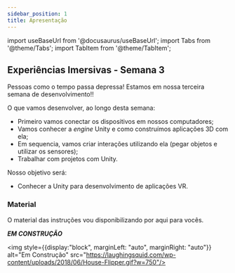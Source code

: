 ```yaml
---
sidebar_position: 1
title: Apresentação
---
```


import useBaseUrl from '@docusaurus/useBaseUrl';
import Tabs from '@theme/Tabs';
import TabItem from '@theme/TabItem';

## Experiências Imersivas - Semana 3

Pessoas como o tempo passa depressa!
Estamos em nossa terceira semana de desenvolvimento!!

O que vamos desenvolver, ao longo desta semana:
- Primeiro vamos conectar os dispositivos em nossos computadores;
- Vamos conhecer a *engine* Unity e como construímos aplicações 3D com ela;
- Em sequencia, vamos criar interações utilizando ela (pegar objetos e utilizar os sensores);
- Trabalhar com projetos com Unity.

Nosso objetivo será:
- Conhecer a Unity para desenvolvimento de aplicações VR.

### Material

O material das instruções vou disponibilizando por aqui para vocês. 

***EM CONSTRUÇÃO***

<img style={{display:"block", marginLeft: "auto", marginRight: "auto"}} alt="Em Construção" src="https://laughingsquid.com/wp-content/uploads/2018/06/House-Flipper.gif?w=750"/>
